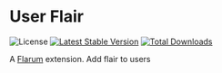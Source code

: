 # User Flair

![License](https://img.shields.io/badge/license-MIT-blue.svg) [![Latest Stable Version](https://img.shields.io/packagist/v/other8026/user-flair.svg)](https://packagist.org/packages/other8026/user-flair) [![Total Downloads](https://img.shields.io/packagist/dt/other8026/user-flair.svg)](https://packagist.org/packages/other8026/user-flair)

A [Flarum](http://flarum.org) extension. Add flair to users

